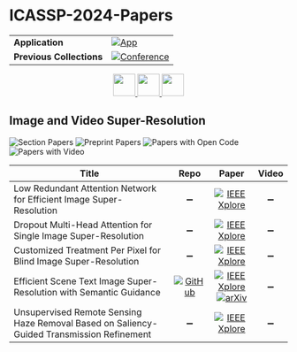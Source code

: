 # ICASSP-2024-Papers

<table>
    <tr>
        <td><strong>Application</strong></td>
        <td>
            <a href="https://huggingface.co/spaces/DmitryRyumin/NewEraAI-Papers" style="float:left;">
                <img src="https://img.shields.io/badge/🤗-NewEraAI--Papers-FFD21F.svg" alt="App" />
            </a>
        </td>
    </tr>
    <tr>
        <td><strong>Previous Collections</strong></td>
        <td>
            <a href="https://github.com/DmitryRyumin/ICASSP-2023-24-Papers/blob/main/README_2023.md">
                <img src="http://img.shields.io/badge/ICASSP-2023-0073AE.svg" alt="Conference">
            </a>
        </td>
    </tr>
</table>

<div align="center">
    <a href="https://github.com/DmitryRyumin/ICASSP-2023-24-Papers/blob/main/sections/2024/main/SPCOM-L3.md">
        <img src="https://cdn.jsdelivr.net/gh/DmitryRyumin/NewEraAI-Papers@main/images/left.svg" width="40" alt="" />
    </a>
    <a href="https://github.com/DmitryRyumin/ICASSP-2023-24-Papers/">
        <img src="https://cdn.jsdelivr.net/gh/DmitryRyumin/NewEraAI-Papers@main/images/home.svg" width="40" alt="" />
    </a>
    <a href="https://github.com/DmitryRyumin/ICASSP-2023-24-Papers/blob/main/sections/2024/main/AASP-L6.md">
        <img src="https://cdn.jsdelivr.net/gh/DmitryRyumin/NewEraAI-Papers@main/images/right.svg" width="40" alt="" />
    </a>
</div>


## Image and Video Super-Resolution

![Section Papers](https://img.shields.io/badge/Section%20Papers-5-42BA16) ![Preprint Papers](https://img.shields.io/badge/Preprint%20Papers-1-b31b1b) ![Papers with Open Code](https://img.shields.io/badge/Papers%20with%20Open%20Code-1-1D7FBF) ![Papers with Video](https://img.shields.io/badge/Papers%20with%20Video-0-FF0000)

| **Title** | **Repo** | **Paper** | **Video** |
|-----------|:--------:|:---------:|:---------:|
| Low Redundant Attention Network for Efficient Image Super-Resolution | :heavy_minus_sign: | [![IEEE Xplore](https://img.shields.io/badge/IEEE-10448176-E4A42C.svg)](https://ieeexplore.ieee.org/document/10448176) | :heavy_minus_sign: |
| Dropout Multi-Head Attention for Single Image Super-Resolution | :heavy_minus_sign: | [![IEEE Xplore](https://img.shields.io/badge/IEEE-10448233-E4A42C.svg)](https://ieeexplore.ieee.org/document/10448233) | :heavy_minus_sign: |
| Customized Treatment Per Pixel for Blind Image Super-Resolution | :heavy_minus_sign: | [![IEEE Xplore](https://img.shields.io/badge/IEEE-10446639-E4A42C.svg)](https://ieeexplore.ieee.org/document/10446639) | :heavy_minus_sign: |
| Efficient Scene Text Image Super-Resolution with Semantic Guidance | [![GitHub](https://img.shields.io/github/stars/SijieLiu518/SGENet?style=flat)](https://github.com/SijieLiu518/SGENet) | [![IEEE Xplore](https://img.shields.io/badge/IEEE-10446964-E4A42C.svg)](https://ieeexplore.ieee.org/document/10446964) <br/> [![arXiv](https://img.shields.io/badge/arXiv-2403.13330-b31b1b.svg)](https://arxiv.org/abs/2403.13330) | :heavy_minus_sign: |
| Unsupervised Remote Sensing Haze Removal Based on Saliency-Guided Transmission Refinement | :heavy_minus_sign: | [![IEEE Xplore](https://img.shields.io/badge/IEEE-10448191-E4A42C.svg)](https://ieeexplore.ieee.org/document/10448191) | :heavy_minus_sign: |

